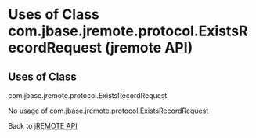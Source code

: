 # Uses of Class com.jbase.jremote.protocol.ExistsRecordRequest (jremote API)

<PageHeader />

## Uses of Class
com.jbase.jremote.protocol.ExistsRecordRequest

No usage of com.jbase.jremote.protocol.ExistsRecordRequest

Back to [jREMOTE API](com_jbase_jremote_package-summary)
